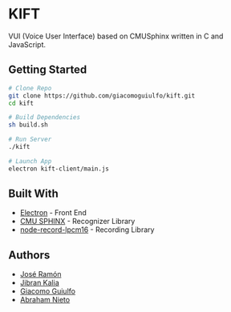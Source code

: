 # KIFT
VUI (Voice User Interface) based on CMUSphinx written in C and JavaScript.

## Getting Started
```sh
# Clone Repo
git clone https://github.com/giacomoguiulfo/kift.git
cd kift

# Build Dependencies
sh build.sh

# Run Server
./kift

# Launch App
electron kift-client/main.js
```
## Built With

* [Electron](https://github.com/electron/electron.git) - Front End
* [CMU SPHINX](https://cmusphinx.github.io/wiki/download/) - Recognizer Library
* [node-record-lpcm16](https://www.npmjs.com/package/node-record-lpcm16) - Recording Library

## Authors
* [José Ramón](https://github.com/jraleman)
* [Jibran Kalia](https://github.com/JibranKalia)
* [Giacomo Guiulfo](https://github.com/giacomoguiulfo)
* [Abraham Nieto](https://github.com/hardtargetmullet)
